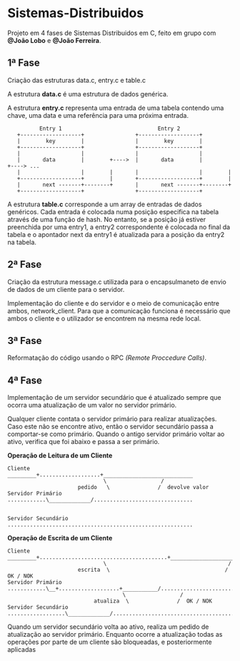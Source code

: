 # Sistemas-Distribuidos
Projeto em  4 fases de Sistemas Distribuidos em C, feito em grupo com **@João Lobo** e **@João Ferreira**.

## 1ª Fase
Criação das estruturas data.c, entry.c e table.c

A estrutura **data.c** é uma estrutura de dados genérica.

A estrutura **entry.c** representa uma entrada de uma tabela contendo uma chave, uma data e uma referência para uma próxima entrada.

              Entry 1                              Entry 2
       +-------------------+                +-------------------+ 
       |        key        |                |        key        |
       +-------------------+                +-------------------+ 
       |                   |                |                   |
       |       data        |        +---->  |       data        |        +----> ...
       |                   |        |       |                   |        |
       +-------------------+        |       +-------------------+        |
       |       next -------+--------+       |       next -------+--------+
       +-------------------+                +-------------------+


A estrutura **table.c** corresponde a um array de entradas de dados genéricos. Cada entrada é colocada numa posição especifica na tabela através de uma função de hash. No entanto, se a posição já estiver preenchida por uma entry1, a entry2 correspondente é colocada no final da tabela e o apontador next da entry1 é atualizada para a posição da entry2 na tabela. 


## 2ª Fase
Criação da estrutura message.c utilizada para o encapsulmaneto de envio de dados de um cliente para o servidor.

Implementação do cliente e do servidor e o meio de comunicação entre ambos, network_client.
Para que a comunicação funciona é necessário que ambos o cliente e o utilizador se encontrem na mesma rede local.


## 3ª Fase
Reformatação do código usando o RPC *(Remote Proccedure Calls)*.


## 4ª Fase
Implementação de um servidor secundário que é atualizado sempre que ocorra uma atualização de um valor no servidor primário.

Qualquer cliente contata o servidor primário para realizar atualizações. Caso este não se encontre ativo, então o servidor secundário passa a comportar-se como primário. Quando o antigo servidor primário voltar ao ativo, verifica que foi abaixo e passa a ser primário.

**Operação de Leitura de um Cliente**
```
Cliente             _________+...................+____________________________
                              \                 /
                      pedido   \               /  devolve valor
Servidor Primário   ............\_____________/...............................


Servidor Secundário ..........................................................
```

**Operação de Escrita de um Cliente**
```
Cliente             _________+........................................+____________________________
                              \                                      /
                      escrita  \                                    /  OK / NOK
Servidor Primário   ............\__+...................+___________/...............................
                                    \                 /
                           atualiza  \               /  OK / NOK
Servidor Secundário ..................\_____________/..............................................
```

Quando um servidor secundário volta ao ativo, realiza um pedido de atualização ao servidor primário. Enquanto ocorre a atualização todas as operações por parte de um cliente são bloqueadas, e posteriormente aplicadas
